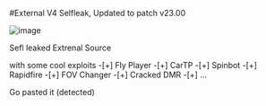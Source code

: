 #External V4 Selfleak, Updated to patch v23.00

![image](https://media.discordapp.net/attachments/1062242156879827024/1075510969964449892/206871590-bc8f409d-4423-48a5-a0b7-d71adfc93d9d.png?width=960&height=407)


Sefl leaked Extrenal Source

with some cool exploits
-[+] Fly Player 
-[+] CarTP
-[+] Spinbot
-[+] Rapidfire
-[+] FOV Changer
-[+] Cracked DMR
-[+] ...

Go pasted it (detected)



